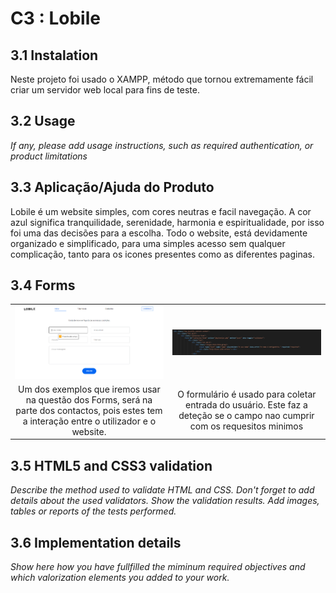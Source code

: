# C3 : Lobile


## 3.1 Instalation

Neste projeto foi usado o XAMPP, método que tornou extremamente fácil criar um servidor web local para fins de teste.

## 3.2 Usage

_If any, please add usage instructions, such as required authentication, or product limitations_

## 3.3 Aplicação/Ajuda do Produto

  Lobile é um website simples, com cores neutras e facil navegação. A cor azul significa tranquilidade, serenidade, harmonia e espiritualidade, por isso foi uma das decisões para a escolha. Todo o website, está devidamente organizado e simplificado, para uma simples acesso sem qualquer complicação, tanto para os icones presentes como as diferentes paginas.

## 3.4 Forms


| | |
:---: | :---:
![An alternative description](images/imagem4.png) | ![An alternative description](images/imagem5.png)
Um dos exemplos que iremos usar na questão dos Forms, será na parte dos contactos, pois estes tem a interação entre o utilizador e o website.| O formulário é usado para coletar entrada do usuário. Este faz a deteção se o campo nao cumprir com os requesitos minimos



## 3.5 HTML5 and CSS3 validation

_Describe the method used to validate HTML and CSS. Don't forget to add details about the used validators. Show the validation results._
_Add images, tables or reports of the tests performed._

## 3.6 Implementation details

_Show here how you have fullfilled the miminum required objectives and which valorization elements you added to your work._


